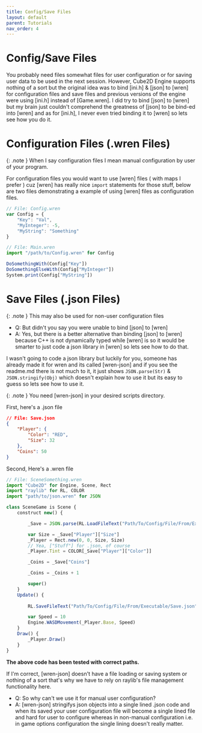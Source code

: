```yaml
---
title: Config/Save Files
layout: default
parent: Tutorials
nav_order: 4
---
```


# Config/Save Files
You probably need files somewhat files for user configuration or for saving user data to be used in the next session. However, Cube2D Engine supports nothing of a sort but the original idea was to bind [ini.h] & [json] to [wren] for configuration files and save files and previous versions of the engine were using [ini.h] instead of [Game.wren]. I did try to bind [json] to [wren] but my brain just couldn't comprehend the greatness of [json] to be bind-ed into [wren] and as for [ini.h], I never even tried binding it to [wren] so lets see how you do it.

# Configuration Files (.wren Files)

{: .note }
When I say configuration files I mean manual configuration by user of your program.

For configuration files you would want to use [wren] files ( with maps I prefer ) cuz [wren] has really nice `import` statements for those stuff, below are two files demonstrating a example of using [wren] files as configuration files.

```js
// File: Config.wren
var Config = {
	"Key": "Val",
	"MyInteger": -5,
	"MyString": "Something"
}
```  
```js
// File: Main.wren
import "/path/to/Config.wren" for Config

DoSomethingWith(Config["Key"])
DoSomethingElseWith(Config["MyInteger"])
System.print(Config["MyString"])

```

# Save Files (.json Files)
{: .note }
This may also be used for non-user configuration files

- Q: But didn't you say you were unable to bind [json] to [wren]
- A: Yes, but there is a better alternative than binding [json] to [wren] because C++ is not dynamically typed while [wren] is so it would be smarter to just code a json library in [wren] so lets see how to do that.

I wasn't going to code a json library but luckily for you, someone has already made it for wren and its called [wren-json] and if you see the readme.md there is not much to it, it just shows `JSON.parse(Str)` & `JSON.stringify(Obj)` which doesn't explain how to use it but its easy to guess so lets see how to use it.

{: .note }
You need [wren-json] in your desired scripts directory.

First, here's a .json file
```json
// File: Save.json
{
	"Player": {
		"Color": "RED",
		"Size": 32
	},
	"Coins": 50
}
```

Second, Here's a .wren file
```js
// File: SceneSomething.wren
import "Cube2D" for Engine, Scene, Rect
import "raylib" for RL, COLOR
import "path/to/json.wren" for JSON

class SceneGame is Scene {
	construct new() {

		_Save = JSON.parse(RL.LoadFileText("Path/To/Config/File/From/Executable/Save.json"))

		var Size = _Save["Player"]["Size"]
		_Player = Rect.new(0, 0, Size, Size)
		// Yea, ["Stuff"] for .json, of course
		_Player.Tint = COLOR[_Save["Player"]["Color"]]

		_Coins = _Save["Coins"]

		_Coins = _Coins + 1

		super()
	}
	Update() {
		
		RL.SaveFileText("Path/To/Config/File/From/Executable/Save.json", JSON.stringify(_Save))

		var Speed = 10
		Engine.WASDMovement(_Player.Base, Speed)
	}
	Draw() {
		_Player.Draw()
	}
}
```

**The above code has been tested with correct paths.**

If I'm correct, [wren-json] doesn't have a file loading or saving system or nothing of a sort that's why we have to rely on raylib's file management functionality here.

- Q: So why can't we use it for manual user configuration?
- A: [wren-json] stringifys json objects into a single lined .json code and when its saved your user configuration file will become a single lined file and hard for user to configure whereas in non-manual configuration i.e. in game options configuration the single lining doesn't really matter.